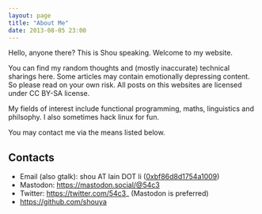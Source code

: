 ```yaml
---
layout: page
title: "About Me"
date: 2013-08-05 23:00
---
```


Hello, anyone there? This is Shou speaking. Welcome to my website.

You can find my random thoughts and (mostly inaccurate) technical sharings here. Some articles may contain emotionally depressing content. So please read on your own risk. All posts on this websites are licensed under CC BY-SA license.

My fields of interest include functional programming, maths, linguistics and philsophy. I also sometimes hack linux for fun.

You may contact me via the means listed below.

## Contacts

* Email (also gtalk): shou<span
  style="display: inline-block; overflow: hidden; width: 0px; height: 0px;">NO-SPAM</span> AT lain DOT li
  ([0xbf86d8d1754a1009](http://http-keys.gnupg.net/pks/lookup?op=get&search=0xBF86D8D1754A1009))
* Mastodon: https://mastodon.social/@54c3
* Twitter: https://twitter.com/54c3_ (Mastodon is preferred)
* https://github.com/shouya
<!--* Also Telegram: @eosiziksW-->
